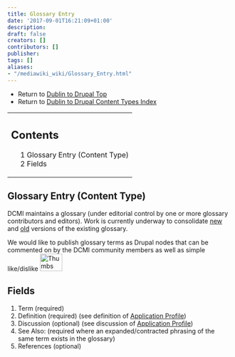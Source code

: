 ```yaml
---
title: Glossary Entry
date: '2017-09-01T16:21:09+01:00'
description: 
draft: false
creators: []
contributors: []
publisher: 
tags: []
aliases:
- "/mediawiki_wiki/Glossary_Entry.html"
---
```


- Return to [Dublin to Drupal Top](/mediawiki_wiki/DublinToDrupal_Project)
- Return to [Dublin to Drupal Content Types Index](/mediawiki_wiki/DublinToDrupal_Project#Content_Types)

<table id="toc" class="toc">
  <tr>
    <td>
      <div id="toctitle">
        <h2>Contents</h2>
      </div>
      <ul>
        <li class="toclevel-1 tocsection-1"><a href="#Glossary_Entry_.28Content_Type.29"><span class="tocnumber">1</span> <span class="toctext">Glossary Entry (Content Type)</span></a></li>
        <li class="toclevel-1 tocsection-2"><a href="#Fields"><span class="tocnumber">2</span> <span class="toctext">Fields</span></a></li>
      </ul>
    </td>
  </tr>
</table>
<script>if (window.showTocToggle) { var tocShowText = "show"; var tocHideText = "hide"; showTocToggle(); } </script>

## Glossary Entry (Content Type) 

DCMI maintains a glossary (under editorial control by one or more glossary contributors and editors). Work is currently underway to consolidate [new](/mediawiki_wiki/Glossary) and [old](http://dublincore.org/documents/usageguide/glossary.shtml) versions of the existing glossary.

We would like to publish glossary terms as Drupal nodes that can be commented on by the DCMI community members as well as simple like/dislike [<img alt="Thumbs up-down image" src="/mediawiki_wiki/images/ThumbsupThumbsdown.jpg" width="50" height="39">](/mediawiki_wiki/File:ThumbsupThumbsdown.jpg)

## Fields 

1. Term (required)
2. Definition (required) (see definition of [Application Profile](/mediawiki_wiki/Glossary))
3. Discussion (optional) (see discussion of [Application Profile](/mediawiki_wiki/Glossary/Application_Profile))
4. See Also: (required where an expanded/contracted phrasing of the same term exists in the glossary)
5. References (optional)
<!-- 
NewPP limit report
Preprocessor node count: 7/1000000
Post-expand include size: 0/2097152 bytes
Template argument size: 0/2097152 bytes
Expensive parser function count: 0/100
-->
